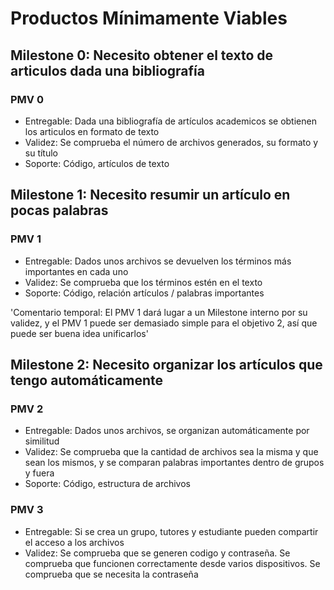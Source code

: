 # Productos Mínimamente Viables

## Milestone 0: Necesito obtener el texto de articulos dada una bibliografía
### PMV 0

- Entregable: Dada una bibliografía de artículos academicos se obtienen los articulos en formato de texto
- Validez: Se comprueba el número de archivos generados, su formato y su título
- Soporte: Código, artículos de texto

## Milestone 1: Necesito resumir un artículo en pocas palabras
### PMV 1

- Entregable: Dados unos archivos se devuelven los términos más importantes en cada uno
- Validez: Se comprueba que los términos estén en el texto
- Soporte: Código, relación artículos / palabras importantes


'Comentario temporal: El PMV 1 dará lugar a un Milestone interno por su validez, y el PMV 1 puede ser demasiado simple para el objetivo 2, así que puede ser buena idea unificarlos'

## Milestone 2: Necesito organizar los artículos que tengo automáticamente
### PMV 2

- Entregable: Dados unos archivos, se organizan automáticamente por similitud
- Validez: Se comprueba que la cantidad de archivos sea la misma y que sean los mismos, y se comparan palabras importantes dentro de grupos y fuera
- Soporte: Código, estructura de archivos

### PMV 3

- Entregable: Si se crea un grupo, tutores y estudiante pueden compartir el acceso a los archivos
- Validez: Se comprueba que se generen codigo y contraseña. Se comprueba que funcionen correctamente desde varios dispositivos. Se comprueba que se necesita la contraseña